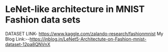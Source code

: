 # LeNet-like architecture in MNIST Fashion data sets
DATASET LINK- https://www.kaggle.com/zalando-research/fashionmnist
My Blog Link:--https://inblog.in/LeNet5-Architectute-on-Fashion-mnist-dataset-12pa8QNVnX
